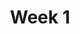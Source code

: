 ---
title: Week 1
days:
  - date: 2019-08-28
    events:
      "**Discussion**{: .label .label-disc } No discussion this week":
  - date: 2019-08-29
    events:
      "[Course Overview](https://docs.google.com/presentation/d/1x3D02lAqn5gLT18GAabRbuvzbxX_5B4RvLo5Nr1cxl8/edit#slide=id.g1c268c8d38_0_2) ([webcast](https://www.youtube.com/watch?v=_HOWpc6v4T8)) ([code](https://github.com/DS-100/fa19/tree/master/lecture/lec01)) ":
        "[Ch. 1.1](https://www.textbook.ds100.org/ch/01/lifecycle_intro.html), [Ch. 1.2](https://www.textbook.ds100.org/ch/02/design_intro.html)"
      "**Homework**{: .label .label-hw } [Homework 1 released](http://data100.datahub.berkeley.edu/hub/user-redirect/git-sync?repo=https://github.com/DS-100/fa19&subPath=hw/hw1/hw1.ipynb) ([solutions](http://data100.datahub.berkeley.edu/hub/user-redirect/git-sync?repo=https://github.com/DS-100/fa19&subPath=hw/hw1/hw1-sol.ipynb))":
---